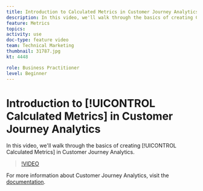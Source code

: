 ```yaml
---
title: Introduction to Calculated Metrics in Customer Journey Analytics
description: In this video, we'll walk through the basics of creating Calculated Metrics in Adobe Customer Journey Analytics.
feature: Metrics
topics: 
activity: use
doc-type: feature video
team: Technical Marketing
thumbnail: 31787.jpg
kt: 4448

role: Business Practitioner
level: Beginner
---
```


# Introduction to [!UICONTROL Calculated Metrics] in Customer Journey Analytics

In this video, we'll walk through the basics of creating [!UICONTROL Calculated Metrics] in Customer Journey Analytics.

>[!VIDEO](https://video.tv.adobe.com/v/31787/?quality=12)

For more information about Customer Journey Analytics, visit the [documentation](https://docs.adobe.com/content/help/en/analytics-platform/using/cja-landing.html).

